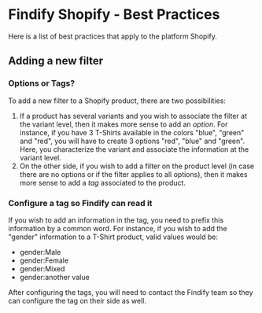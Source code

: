 # Findify Shopify - Best Practices

Here is a list of best practices that apply to the platform Shopify.

## Adding a new filter

### Options or Tags?
To add a new filter to a Shopify product, there are two possibilities:

1. If a product has several variants and you wish to associate the filter at the variant level, then it makes more sense to add an *option*.
For instance, if you have 3 T-Shirts available in the colors "blue", "green" and "red", you will have to create 3 options "red", "blue" and "green". Here, you characterize the variant and associate the information at the variant level.
2. On the other side, if you wish to add a filter on the product level (in case there are no options or if the filter applies to all options), then it makes more sense to add a *tag* associated to the product.

### Configure a tag so Findify can read it
If you wish to add an information in the tag, you need to prefix this information by a common word. For instance, if you wish to add the "gender" information to a T-Shirt product, valid values would be:
- gender:Male
- gender:Female
- gender:Mixed
- gender:another value

After configuring the tags, you will need to contact the Findify team so they can configure the tag on their side as well.